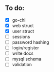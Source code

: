 ## To do:

- [x] go-chi
- [x] web struct
- [x] user struct
- [ ] sessions
- [ ] password hashing
- [ ] login/register
- [ ] write docs
- [ ] mysql schema
- [ ] validation
